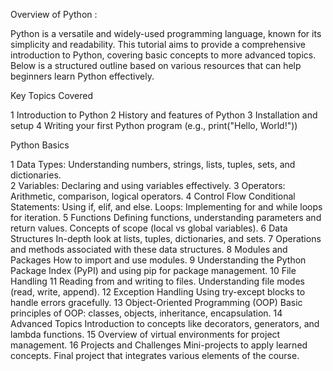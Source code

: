 Overview of Python  : 

Python is a versatile and widely-used programming language, known for its simplicity and readability. This tutorial aims to provide a comprehensive introduction to Python, covering basic concepts to more advanced topics. Below is a structured outline based on various resources that can help beginners learn Python effectively.

Key Topics Covered

1 Introduction to Python
2 History and features of Python
3 Installation and setup
4 Writing your first Python program (e.g., print("Hello, World!"))

Python Basics

1 Data Types: Understanding numbers, strings, lists, tuples, sets, and dictionaries. <br>
2 Variables: Declaring and using variables effectively.
3 Operators: Arithmetic, comparison, logical operators.
4 Control Flow
  Conditional Statements: Using if, elif, and else.
  Loops: Implementing for and while loops for iteration.
5 Functions
  Defining functions, understanding parameters and return values.
  Concepts of scope (local vs global variables).
6 Data Structures
  In-depth look at lists, tuples, dictionaries, and sets.
7 Operations and methods associated with these data structures.
8 Modules and Packages
  How to import and use modules.
9 Understanding the Python Package Index (PyPI) and using pip for package management.
10 File Handling
11 Reading from and writing to files.
   Understanding file modes (read, write, append).
12 Exception Handling
   Using try-except blocks to handle errors gracefully.
13 Object-Oriented Programming (OOP)
   Basic principles of OOP: classes, objects, inheritance, encapsulation.
14 Advanced Topics
   Introduction to concepts like decorators, generators, and lambda functions.
15 Overview of virtual environments for project management.
16 Projects and Challenges
Mini-projects to apply learned concepts.
Final project that integrates various elements of the course.
